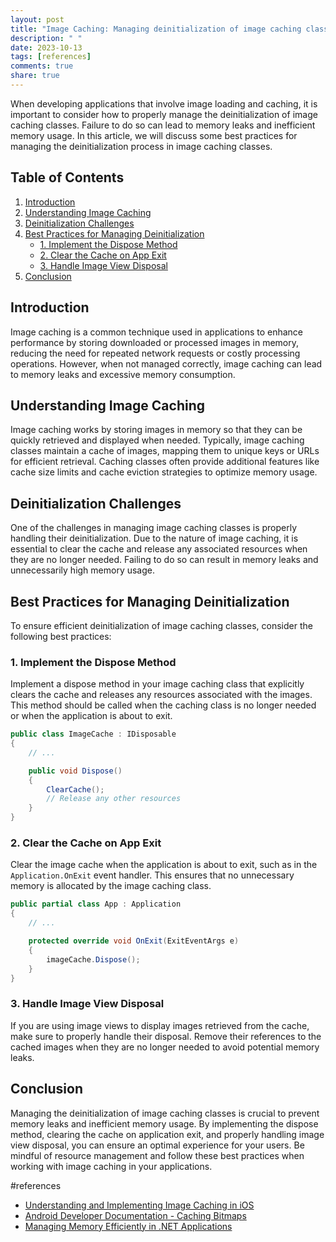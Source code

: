 ```yaml
---
layout: post
title: "Image Caching: Managing deinitialization of image caching classes"
description: " "
date: 2023-10-13
tags: [references]
comments: true
share: true
---
```


When developing applications that involve image loading and caching, it is important to consider how to properly manage the deinitialization of image caching classes. Failure to do so can lead to memory leaks and inefficient memory usage. In this article, we will discuss some best practices for managing the deinitialization process in image caching classes.

## Table of Contents

1. [Introduction](#introduction)
2. [Understanding Image Caching](#understanding-image-caching)
3. [Deinitialization Challenges](#deinitialization-challenges)
4. [Best Practices for Managing Deinitialization](#best-practices-for-managing-deinitialization)
    - [1. Implement the Dispose Method](#implement-the-dispose-method)
    - [2. Clear the Cache on App Exit](#clear-the-cache-on-app-exit)
    - [3. Handle Image View Disposal](#handle-image-view-disposal)
5. [Conclusion](#conclusion)

## Introduction<a name="introduction"></a>

Image caching is a common technique used in applications to enhance performance by storing downloaded or processed images in memory, reducing the need for repeated network requests or costly processing operations. However, when not managed correctly, image caching can lead to memory leaks and excessive memory consumption.

## Understanding Image Caching<a name="understanding-image-caching"></a>

Image caching works by storing images in memory so that they can be quickly retrieved and displayed when needed. Typically, image caching classes maintain a cache of images, mapping them to unique keys or URLs for efficient retrieval. Caching classes often provide additional features like cache size limits and cache eviction strategies to optimize memory usage.

## Deinitialization Challenges<a name="deinitialization-challenges"></a>

One of the challenges in managing image caching classes is properly handling their deinitialization. Due to the nature of image caching, it is essential to clear the cache and release any associated resources when they are no longer needed. Failing to do so can result in memory leaks and unnecessarily high memory usage.

## Best Practices for Managing Deinitialization<a name="best-practices-for-managing-deinitialization"></a>

To ensure efficient deinitialization of image caching classes, consider the following best practices:

### 1. Implement the Dispose Method<a name="implement-the-dispose-method"></a>

Implement a dispose method in your image caching class that explicitly clears the cache and releases any resources associated with the images. This method should be called when the caching class is no longer needed or when the application is about to exit.

```csharp
public class ImageCache : IDisposable
{
    // ...

    public void Dispose()
    {
        ClearCache();
        // Release any other resources
    }
}
```

### 2. Clear the Cache on App Exit<a name="clear-the-cache-on-app-exit"></a>

Clear the image cache when the application is about to exit, such as in the `Application.OnExit` event handler. This ensures that no unnecessary memory is allocated by the image caching class.

```csharp
public partial class App : Application
{
    // ...

    protected override void OnExit(ExitEventArgs e)
    {
        imageCache.Dispose();
    }
}
```

### 3. Handle Image View Disposal<a name="handle-image-view-disposal"></a>

If you are using image views to display images retrieved from the cache, make sure to properly handle their disposal. Remove their references to the cached images when they are no longer needed to avoid potential memory leaks.

## Conclusion<a name="conclusion"></a>

Managing the deinitialization of image caching classes is crucial to prevent memory leaks and inefficient memory usage. By implementing the dispose method, clearing the cache on application exit, and properly handling image view disposal, you can ensure an optimal experience for your users. Be mindful of resource management and follow these best practices when working with image caching in your applications.

#references

- [Understanding and Implementing Image Caching in iOS](https://www.raywenderlich.com/11647721-understanding-and-implementing-image-caching-on-ios)
- [Android Developer Documentation - Caching Bitmaps](https://developer.android.com/topic/performance/graphics/cache-bitmap)
- [Managing Memory Efficiently in .NET Applications](https://docs.microsoft.com/en-us/previous-versions/dotnet/articles/z7c3065e(v=vs.110))